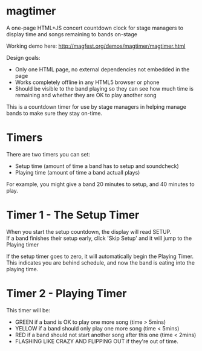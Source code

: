 magtimer
========

A one-page HTML+JS concert countdown clock for stage managers to display time and songs remaining to bands on-stage

Working demo here: http://magfest.org/demos/magtimer/magtimer.html

Design goals:
- Only one HTML page, no external dependencies not embedded in the page
- Works completely offline in any HTML5 browser or phone
- Should be visible to the band playing so they can see how much time is remaining and whether they are OK to play another song

This is a countdown timer for use by stage managers in helping manage bands to make sure they stay on-time.

Timers
===
There are two timers you can set:
- Setup time (amount of time a band has to setup and soundcheck)
- Playing time (amount of time a band actuall plays)

For example, you might give a band 20 minutes to setup, and 40 minutes to play.

Timer 1 - The Setup Timer
===========
When you start the setup countdown, the display will read SETUP.  
If a band finishes their setup early, click 'Skip Setup' and it will jump to the Playing timer

If the setup timer goes to zero, it will automatically begin the Playing Timer.  
This indicates you are behind schedule, and now the band is eating into the playing time.

Timer 2 - Playing Timer
====
This timer will be:
- GREEN if a band is OK to play one more song (time > 5mins)
- YELLOW if a band should only play one more song (time < 5mins)
- RED if a band should not start another song after this one (time < 2mins)
- FLASHING LIKE CRAZY AND FLIPPING OUT if they're out of time.
